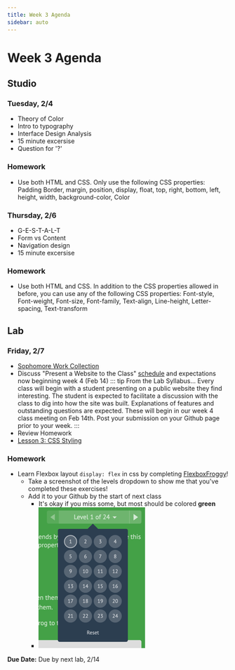 ```yaml
---
title: Week 3 Agenda
sidebar: auto
---
```


# Week 3 Agenda

## Studio

### Tuesday, 2/4

- Theory of Color
- Intro to typography
- Interface Design Analysis
- 15 minute excersise
- Question for '?'

### Homework

- Use both HTML and CSS. Only use the following CSS properties: Padding Border, margin, position, display, float, top, right, bottom, left, height, width, background-color, Color

### Thursday, 2/6

- G-E-S-T-A-L-T
- Form vs Content
- Navigation design
- 15 minute excersise

### Homework

- Use both HTML and CSS. In addition to the CSS properties allowed in before, you can use any of the following CSS properties: Font-style, Font-weight, Font-size, Font-family, Text-align, Line-height, Letter-spacing, Text-transform

## Lab

### Friday, 2/7

- [Sophomore Work Collection](https://mailchi.mp/af7239312d45/sophomore-work-collection?e=7372ac6315)
- Discuss "Present a Website to the Class" [schedule](https://docs.google.com/spreadsheets/d/1ZLs2MEZhbOPJz6kPV7nZ0nnJnQ0087rqwlZyL0UbFCY/edit?usp=sharing) and expectations now beginning week 4 (Feb 14)
  ::: tip From the Lab Syllabus...
  Every class will begin with a student presenting on a public website they find interesting. The student is expected to facilitate a discussion with the class to dig into how the site was built. Explanations of features and outstanding questions are expected. These will begin in our week 4 class meeting on Feb 14th. Post your submission on your Github page prior to your week.
  :::
- Review Homework
  <!-- - Review Andrew's [class example site](https://github.com/AndrewLevinson/symmetrical-octo-potato) -->
- [Lesson 3: CSS Styling](../lessons/lab/lesson-3)

### Homework

<!-- - Using only this [HTML starter provided](-disabled), use CSS to create <b>three (3) uniquely styled websites</b>. Consider typography, element positioning, and page layout. -->

- Learn Flexbox layout `display: flex` in css by completing [FlexboxFroggy](https://flexboxfroggy.com/)!
  - Take a screenshot of the levels dropdown to show me that you've completed these exercises!
  - Add it to your Github by the start of next class
    - It's okay if you miss some, but most should be colored <b>green</b>
    - ![like this](./froggy.png)

<b>Due Date:</b> Due by next lab, 2/14
